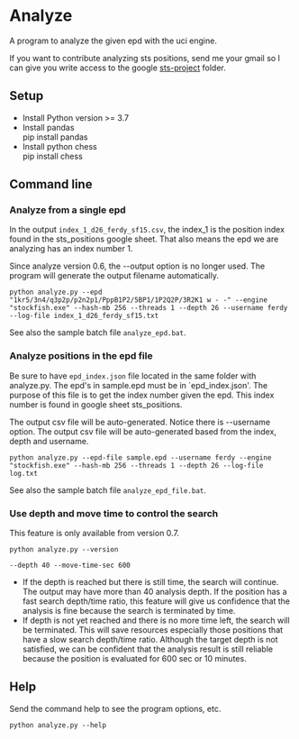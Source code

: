 # Analyze
A program to analyze the given epd with the uci engine.

If you want to contribute analyzing sts positions, send me your gmail so I can give you write access to the google [sts-project](https://drive.google.com/drive/folders/1XbIND2VVbmhWbKY6bL17jdbTuSwMbmFT) folder.


## Setup

* Install Python version >= 3.7
* Install pandas  
  pip install pandas
* Install python chess  
  pip install chess

## Command line

### Analyze from a single epd

In the output `index_1_d26_ferdy_sf15.csv`, the index_1 is the position index found in the sts_positions google sheet. That also means the epd we are analyzing has an index number 1.

Since analyze version 0.6, the --output option is no longer used. The program will generate the output filename automatically.

```
python analyze.py --epd "1kr5/3n4/q3p2p/p2n2p1/PppB1P2/5BP1/1P2Q2P/3R2K1 w - -" --engine "stockfish.exe" --hash-mb 256 --threads 1 --depth 26 --username ferdy --log-file index_1_d26_ferdy_sf15.txt
```

See also the sample batch file `analyze_epd.bat`.

### Analyze positions in the epd file

Be sure to have `epd_index.json` file located in the same folder with analyze.py. The epd's in sample.epd must be in `epd_index.json'. The purpose of this file
is to get the index number given the epd. This index number is found in google sheet sts_positions.

The output csv file will be auto-generated. Notice there is --username option. The output csv file will be auto-generated based from the index, depth and username.

```
python analyze.py --epd-file sample.epd --username ferdy --engine "stockfish.exe" --hash-mb 256 --threads 1 --depth 26 --log-file log.txt
```

See also the sample batch file `analyze_epd_file.bat`.

### Use depth and move time to control the search

This feature is only available from version 0.7.

`python analyze.py --version`

```
--depth 40 --move-time-sec 600
```

* If the depth is reached but there is still time, the search will continue. The output may have more than 40 analysis depth. If the position has a fast search depth/time ratio, this feature will give us confidence that the analysis is fine because the search is terminated by time.
* If depth is not yet reached and there is no more time left, the search will be terminated. This will save resources especially those positions that have a slow search depth/time ratio. Although the target depth is not satisfied, we can be confident that the analysis result is still reliable because the position is evaluated for 600 sec or 10 minutes.

## Help
Send the command help to see the program options, etc.

```
python analyze.py --help
```
